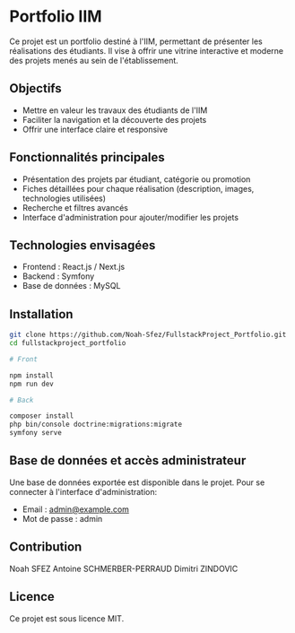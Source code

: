 # Portfolio IIM

Ce projet est un portfolio destiné à l'IIM, permettant de présenter les réalisations des étudiants. Il vise à offrir une vitrine interactive et moderne des projets menés au sein de l'établissement.

## Objectifs

- Mettre en valeur les travaux des étudiants de l'IIM
- Faciliter la navigation et la découverte des projets
- Offrir une interface claire et responsive

## Fonctionnalités principales

- Présentation des projets par étudiant, catégorie ou promotion
- Fiches détaillées pour chaque réalisation (description, images, technologies utilisées)
- Recherche et filtres avancés
- Interface d'administration pour ajouter/modifier les projets

## Technologies envisagées

- Frontend : React.js / Next.js
- Backend : Symfony
- Base de données : MySQL

## Installation

```bash
git clone https://github.com/Noah-Sfez/FullstackProject_Portfolio.git
cd fullstackproject_portfolio

# Front

npm install
npm run dev

# Back

composer install
php bin/console doctrine:migrations:migrate
symfony serve
```

## Base de données et accès administrateur

Une base de données exportée est disponible dans le projet. Pour se connecter à l'interface d'administration:

- Email : admin@example.com
- Mot de passe : admin

## Contribution

Noah SFEZ
Antoine SCHMERBER-PERRAUD
Dimitri ZINDOVIC

## Licence

Ce projet est sous licence MIT.
